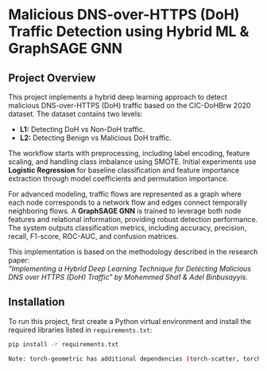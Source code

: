 # Malicious DNS-over-HTTPS (DoH) Traffic Detection using Hybrid ML & GraphSAGE GNN

## Project Overview
This project implements a hybrid deep learning approach to detect malicious DNS-over-HTTPS (DoH) traffic based on the CIC-DoHBrw 2020 dataset. The dataset contains two levels:

- **L1:** Detecting DoH vs Non-DoH traffic.  
- **L2:** Detecting Benign vs Malicious DoH traffic.

The workflow starts with preprocessing, including label encoding, feature scaling, and handling class imbalance using SMOTE. Initial experiments use **Logistic Regression** for baseline classification and feature importance extraction through model coefficients and permutation importance.

For advanced modeling, traffic flows are represented as a graph where each node corresponds to a network flow and edges connect temporally neighboring flows. A **GraphSAGE GNN** is trained to leverage both node features and relational information, providing robust detection performance. The system outputs classification metrics, including accuracy, precision, recall, F1-score, ROC-AUC, and confusion matrices.

This implementation is based on the methodology described in the research paper:  
*“Implementing a Hybrid Deep Learning Technique for Detecting Malicious DNS over HTTPS (DoH) Traffic” by Mohemmed Sha1 & Adel Binbusayyis.*

## Installation
To run this project, first create a Python virtual environment and install the required libraries listed in `requirements.txt`:

```bash
pip install -r requirements.txt

Note: torch-geometric has additional dependencies (torch-scatter, torch-sparse, etc.). It is recommended to follow the official installation instructions at https://pytorch-geometric.readthedocs.io/en/latest/notes/installation.html to ensure compatibility with your PyTorch version.
